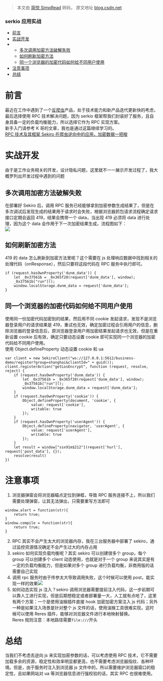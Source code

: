 > 本文由 [简悦 SimpRead](http://ksria.com/simpread/) 转码， 原文地址 [blog.csdn.net](https://blog.csdn.net/weixin_43845191/article/details/127194529)

### serkio 应用实战

*   [前言](#_1)
*   [实战开发](#_5)
*   *   [多次调用加密方法破解失败](#_7)
    *   [如何刷新加密方法](#_10)
    *   [同一个浏览器的加密代码如何给不同用户使用](#_19)
*   [注意事项](#_46)
*   [总结](#_61)

前言
==

最近在工作中遇到了一个[反爬虫](https://so.csdn.net/so/search?q=%E5%8F%8D%E7%88%AC%E8%99%AB&spm=1001.2101.3001.7020)产品，处于技术能力和新产品迭代更新快的考虑，最后选择使用 RPC 技术解决问题，因为 serkio 框架帮我们封装好了服务，且自身具备一定的负载均衡能力，所以选择它作为 RPC 实现方案。  
新手入门请参考 K 哥的文章，我也是通过这篇继续学习的。  
[RPC 技术及其框架 Sekiro 在爬虫逆向中的应用，加密数据一把梭](https://blog.csdn.net/kdl_csdn/article/details/123074729)

实战开发
====

由于是工作业务相关的开发，设计隐私问题，这里就不一一展示开发过程了，我大概罗列出开发过程中遇到的问题

多次调用加密方法破解失败
------------

在部署好 Sekiro 后，调用 RPC 服务已经能够拿到加密参数生成结果了，但是在多次调试后发现生成的结果用于请求时会失败，根据浏览器抓包请求流程确定请求接口定期会返回 419，结果会携带一个 data，当出现 419 必须将 data 进行处理，因为这个 data 会作用于下一次加密结果生成，流程图如下：  
![](https://img-blog.csdnimg.cn/97758ca6e31f446b849fd4e70fea7138.png)

如何刷新加密方法
--------

419 的 data 怎么刷新到加密方法里呢？这个需要在 js 处理响应数据中找到相关的处理代码（onResponse），然后只要将这段代码在 RPC 服务中执行即可。

```
if (request.hasOwnProperty('dunm_data')) {
    let _0x37561b = _0x365f28(request['dunm_data'], window);
    _0x37561b["run"]();
    window.localStorage.dunm_data = request['dunm_data'];
}

```

同一个浏览器的加密代码如何给不同用户使用
--------------------

使用同一份加密代码加密到的结果，然后用不同 cookie 发起请求，发现不是浏览器登录用户的请求结果是 419，重试也无效，确定加密过程会引用用户的信息，删除浏览器的登录信息后，原浏览器登录用户用加密结果发起请求也无效，但是在重新设置 cookie 后有效，确定只要动态设置 cookie 即可实现同一个浏览器的加密代码给不同用户使用。  
使用 Object.defineProperty 动态设置 cookie 和 ua

```
var client = new SekiroClient("ws://127.0.0.1:5612/business-demo/register?group=shanghai&clientId=" + guid());
client.registerAction("getLosEncrypt", function (request, resolve, reject) {
    if (request.hasOwnProperty('dunm_data')) {
        let _0x37561b = _0x365f28(request['dunm_data'], window);
        _0x37561b["run"]();
        window.localStorage.dunm_data = request['dunm_data'];
    }
    if (request.hasOwnProperty('cookie')) {
        Object.defineProperty(document, 'cookie', {
            value: request['cookie'],
            writable: true
        });
    }
    if (request.hasOwnProperty('userAgent')) {
        Object.defineProperty(navigator, 'userAgent', {
            value: request['userAgent'],
            writable: true
        });
    }
    let result = window["ssx91m$212"](request['hurl'], request['post_data'], {});
    resolve(result)
})

```

注意事项
====

1.  浏览器弹窗会将浏览器瞄点定位到弹框，导致 RPC 服务连接不上，所以我们需要处理弹窗，让其无法弹出，只需要重写方法即可

```
window.alert = function(str){
	return true;
}
window.compile = function(str){
	return true;
}

```

2.  RPC 其实不会产生太大的浏览器内存，我在三台服务器中部署了 sekiro，通过监控资源情况确定不会产生过大的内存占用
3.  sekiro 如何实现负载均衡呢？其实 sekiro 可以创建很多个 group，每个 group 可以创建多个 client 动态使用，也就是对于一个 group 来说其实是有一定的负载均衡能力，但是如果对多个 group 进行负载均衡，非商用版的话需要自己实现
4.  调用 rpc 服务时由于传参太大导致调用失败，这个时候可以使用 post，能实现一样的效果![](https://img-blog.csdnimg.cn/8b096643eccb4364ab61a1f2a5c35e73.png)
5.  如何动态实现 js 注入？sekiro 调用浏览器需要提前注入代码，这一步前期可以靠人工进行实现，但是后期想稳定或者部署量一大，人工就有点呛了，这里有两个方案：一个是使用油猴插件直接 hook 加密加密方案注入 js 代码；另外一种是如果注入场景是针对整个 js 文件的话，使用油猴工具很难实现，这时候可以使用 Reres 插件，能够对浏览器文件进行本地映射替换。  
    Reres 规则注意：本地路径需要`file:///`开头

总结
==

当我们不考虑去逆向 js 来实现加密参数的话，可以考虑使用 RPC 技术，它不需要加载多余的资源，稳定性和效率明显都更高，也不需要考虑浏览器指纹、各种环境。但是，由于服务时注入到浏览器 js 文件中的，所以需要维护浏览器窗口的稳定性，且如果网站对 ua 等浏览器信息进行强校验的话，其实 RPC 也很难使用。